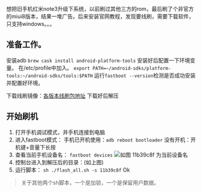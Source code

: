 想把旧手机红米note3升级下系统，以前刷过其他三方的rom，最后刷了个非官方的miui8版本，结果一堆广告。后来安装官网教程，发现要线刷，需要下载软件，只支持windows。。。
## 准备工作。
安装adb
`brew cask install android-platform-tools`
安装好后配置一下环境变量。
在/etc/profile中加入。
`export PATH=~/android-sdks/platform-tools:~/android-sdks/tools:$PATH`
运行`fastboot --version`检测是否成功安装并配置好环境。

下载线刷镜像：[各版本线刷包地址](http://www.miui.com/shuaji-393.html)
下载好后解压
## 开始刷机
1. 打开手机调试模式，并手机连接到电脑
2. 进入fastboot模式：
手机已开机使用：`adb reboot bootloader`
没有开机：开机键+音量下长按
3. 查看当前手机设备名：
`fastboot devices`
![如图](https://upload-images.jianshu.io/upload_images/3967890-85065766e4645fe7.png?imageMogr2/auto-orient/strip%7CimageView2/2/w/1240)
11b39c8f 为当前设备名
4. 控制台进入到解压后的目录：(如上图)
5. 运行脚本：
`sh ./flash_all.sh -s 11b39c8f`
Ok
> 关于其他两个sh脚本，一个是加锁，一个是保留用户数据。

